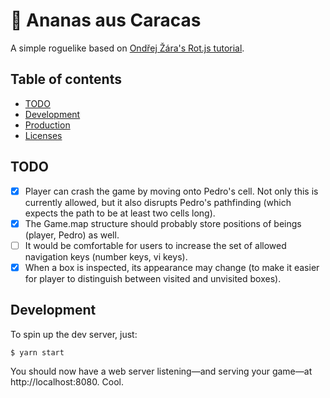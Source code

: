 # 🍍 Ananas aus Caracas

A simple roguelike based on [Ondřej Žára's Rot.js tutorial](http://www.roguebasin.com/index.php?title=Rot.js_tutorial).

## Table of contents

- [TODO](#todo)
- [Development](#development)
- [Production](#production)
- [Licenses](#licenses)

## TODO

- [x] Player can crash the game by moving onto Pedro's cell. Not only this is currently allowed, but it also disrupts Pedro's pathfinding (which expects the path to be at least two cells long).
- [x] The Game.map structure should probably store positions of beings (player, Pedro) as well.
- [ ] It would be comfortable for users to increase the set of allowed navigation keys (number keys, vi keys).
- [x] When a box is inspected, its appearance may change (to make it easier for player to distinguish between visited and unvisited boxes).

## Development

To spin up the dev server, just:

    $ yarn start

You should now have a web server listening—and serving your game—at http://localhost:8080. Cool.
